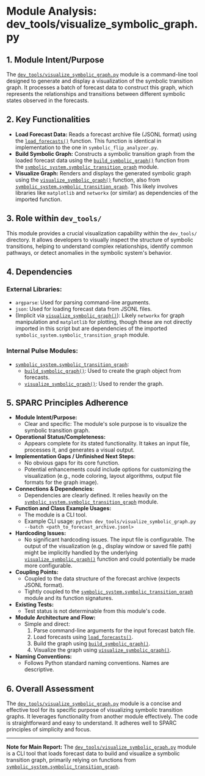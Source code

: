 # Module Analysis: dev_tools/visualize_symbolic_graph.py

## 1. Module Intent/Purpose

The [`dev_tools/visualize_symbolic_graph.py`](../../../dev_tools/visualize_symbolic_graph.py:1) module is a command-line tool designed to generate and display a visualization of the symbolic transition graph. It processes a batch of forecast data to construct this graph, which represents the relationships and transitions between different symbolic states observed in the forecasts.

## 2. Key Functionalities

*   **Load Forecast Data:** Reads a forecast archive file (JSONL format) using the [`load_forecasts()`](../../../dev_tools/visualize_symbolic_graph.py:7) function. This function is identical in implementation to the one in `symbolic_flip_analyzer.py`.
*   **Build Symbolic Graph:** Constructs a symbolic transition graph from the loaded forecast data using the [`build_symbolic_graph()`](../../../symbolic_system/symbolic_transition_graph.py:1) function from the [`symbolic_system.symbolic_transition_graph`](../../../symbolic_system/symbolic_transition_graph.py:1) module.
*   **Visualize Graph:** Renders and displays the generated symbolic graph using the [`visualize_symbolic_graph()`](../../../symbolic_system/symbolic_transition_graph.py:1) function, also from [`symbolic_system.symbolic_transition_graph`](../../../symbolic_system/symbolic_transition_graph.py:1). This likely involves libraries like `matplotlib` and `networkx` (or similar) as dependencies of the imported function.

## 3. Role within `dev_tools/`

This module provides a crucial visualization capability within the `dev_tools/` directory. It allows developers to visually inspect the structure of symbolic transitions, helping to understand complex relationships, identify common pathways, or detect anomalies in the symbolic system's behavior.

## 4. Dependencies

### External Libraries:
*   `argparse`: Used for parsing command-line arguments.
*   `json`: Used for loading forecast data from JSONL files.
*   (Implicit via [`visualize_symbolic_graph()`](../../../symbolic_system/symbolic_transition_graph.py:1)): Likely `networkx` for graph manipulation and `matplotlib` for plotting, though these are not directly imported in this script but are dependencies of the imported `symbolic_system.symbolic_transition_graph` module.

### Internal Pulse Modules:
*   [`symbolic_system.symbolic_transition_graph`](../../../symbolic_system/symbolic_transition_graph.py:1):
    *   [`build_symbolic_graph()`](../../../symbolic_system/symbolic_transition_graph.py:1): Used to create the graph object from forecasts.
    *   [`visualize_symbolic_graph()`](../../../symbolic_system/symbolic_transition_graph.py:1): Used to render the graph.

## 5. SPARC Principles Adherence

*   **Module Intent/Purpose:**
    *   Clear and specific: The module's sole purpose is to visualize the symbolic transition graph.
*   **Operational Status/Completeness:**
    *   Appears complete for its stated functionality. It takes an input file, processes it, and generates a visual output.
*   **Implementation Gaps / Unfinished Next Steps:**
    *   No obvious gaps for its core function.
    *   Potential enhancements could include options for customizing the visualization (e.g., node coloring, layout algorithms, output file formats for the graph image).
*   **Connections & Dependencies:**
    *   Dependencies are clearly defined. It relies heavily on the [`symbolic_system.symbolic_transition_graph`](../../../symbolic_system/symbolic_transition_graph.py:1) module.
*   **Function and Class Example Usages:**
    *   The module is a CLI tool.
    *   Example CLI usage: `python dev_tools/visualize_symbolic_graph.py --batch <path_to_forecast_archive.jsonl>`
*   **Hardcoding Issues:**
    *   No significant hardcoding issues. The input file is configurable. The output of the visualization (e.g., display window or saved file path) might be implicitly handled by the underlying [`visualize_symbolic_graph()`](../../../symbolic_system/symbolic_transition_graph.py:1) function and could potentially be made more configurable.
*   **Coupling Points:**
    *   Coupled to the data structure of the forecast archive (expects JSONL format).
    *   Tightly coupled to the [`symbolic_system.symbolic_transition_graph`](../../../symbolic_system/symbolic_transition_graph.py:1) module and its function signatures.
*   **Existing Tests:**
    *   Test status is not determinable from this module's code.
*   **Module Architecture and Flow:**
    *   Simple and direct:
        1.  Parse command-line arguments for the input forecast batch file.
        2.  Load forecasts using [`load_forecasts()`](../../../dev_tools/visualize_symbolic_graph.py:7).
        3.  Build the graph using [`build_symbolic_graph()`](../../../symbolic_system/symbolic_transition_graph.py:1).
        4.  Visualize the graph using [`visualize_symbolic_graph()`](../../../symbolic_system/symbolic_transition_graph.py:1).
*   **Naming Conventions:**
    *   Follows Python standard naming conventions. Names are descriptive.

## 6. Overall Assessment

The [`dev_tools/visualize_symbolic_graph.py`](../../../dev_tools/visualize_symbolic_graph.py:1) module is a concise and effective tool for its specific purpose of visualizing symbolic transition graphs. It leverages functionality from another module effectively. The code is straightforward and easy to understand. It adheres well to SPARC principles of simplicity and focus.

---

**Note for Main Report:**
The [`dev_tools/visualize_symbolic_graph.py`](../../../dev_tools/visualize_symbolic_graph.py:1) module is a CLI tool that loads forecast data to build and visualize a symbolic transition graph, primarily relying on functions from [`symbolic_system.symbolic_transition_graph`](../../../symbolic_system/symbolic_transition_graph.py:1).